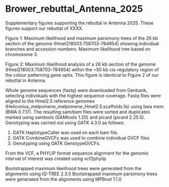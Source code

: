 # Brower_rebuttal_Antenna_2025
Supplementary figures supporting the rebuttal in Antenna 2025.
These figures support our rebuttal of XXXX.

Figure 1: Maximum likelihood and maximum parsimony trees of the 26 kb section of the genome (Hmel218003:758703-784954) showing individual branches and accession numbers. Maximum likelihood tree based on chromosome 3.

Figure 2: Maximum likelihood analysis of a 26 kb section of the genome (Hmel218003:758703-784954) within the ~50 kb cis-regulatory region of the colour patterning gene optix. This figure is identical to Figure 2 of our rebuttal in Antenna.

Whole genome sequences (fastq) were downloaded from Genbank, selecting individuals with the highest sequence coverage.
Fastq files were aligned to the Hmel2.5 reference genomes (Heliconius_melpomene_melpomene_Hmel2.5.scaffolds.fa) using bwa mem (BWA 0.7.17). 
The resulting sam/bam files were sorted and duplicates marked using samtools (SAMtools 1.20) and picard (picard 2.25.5). 
Genotyping was carried out using GATK 4.3.0 as follows: 
   1) GATK HaplotypeCaller was used on each bam file.
   2) GATK CombineGVCFs was used to combine individual GVCF files
   3) Genotyping using GATK GenotypeGVCFs.

From the VCF, a PHYLIP format sequence alignment for the genomic interval of interest was created using vcf2phylip

Bootstrapped maximum likelihood trees were generated from the alignments using IQ-TREE 2.3.5
Bootstrapped maximum parsimony trees were generated from the alignments using MPBoot 1.1.0
